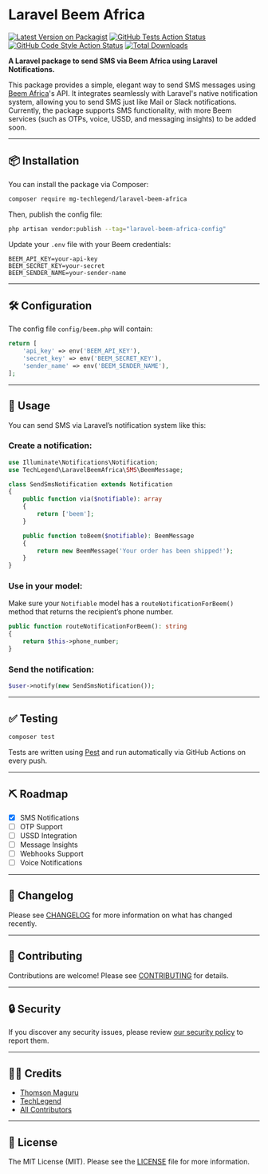 # Laravel Beem Africa

[![Latest Version on Packagist](https://img.shields.io/packagist/v/mg-techlegend/laravel-beem-africa.svg?style=flat-square)](https://packagist.org/packages/mg-techlegend/laravel-beem-africa)
[![GitHub Tests Action Status](https://img.shields.io/github/actions/workflow/status/mg-techlegend/laravel-beem-africa/run-tests.yml?branch=main&label=tests&style=flat-square)](https://github.com/mg-techlegend/laravel-beem-africa/actions?query=workflow%3Arun-tests+branch%3Amain)
[![GitHub Code Style Action Status](https://img.shields.io/github/actions/workflow/status/mg-techlegend/laravel-beem-africa/fix-php-code-style-issues.yml?branch=main&label=code%20style&style=flat-square)](https://github.com/mg-techlegend/laravel-beem-africa/actions?query=workflow%3A"Fix+PHP+code+style+issues"+branch%3Amain)
[![Total Downloads](https://img.shields.io/packagist/dt/mg-techlegend/laravel-beem-africa.svg?style=flat-square)](https://packagist.org/packages/mg-techlegend/laravel-beem-africa)

**A Laravel package to send SMS via Beem Africa using Laravel Notifications.**

This package provides a simple, elegant way to send SMS messages using [Beem Africa](https://beem.africa)'s API. It integrates seamlessly with Laravel's native notification system, allowing you to send SMS just like Mail or Slack notifications. Currently, the package supports SMS functionality, with more Beem services (such as OTPs, voice, USSD, and messaging insights) to be added soon.

---

## 📦 Installation

You can install the package via Composer:

```bash
composer require mg-techlegend/laravel-beem-africa
````

Then, publish the config file:

```bash
php artisan vendor:publish --tag="laravel-beem-africa-config"
```

Update your `.env` file with your Beem credentials:

```env
BEEM_API_KEY=your-api-key
BEEM_SECRET_KEY=your-secret
BEEM_SENDER_NAME=your-sender-name
```

---

## 🛠 Configuration

The config file `config/beem.php` will contain:

```php
return [
    'api_key' => env('BEEM_API_KEY'),
    'secret_key' => env('BEEM_SECRET_KEY'),
    'sender_name' => env('BEEM_SENDER_NAME'),
];
```

---

## 🚀 Usage

You can send SMS via Laravel’s notification system like this:

### Create a notification:

```php
use Illuminate\Notifications\Notification;
use TechLegend\LaravelBeemAfrica\SMS\BeemMessage;

class SendSmsNotification extends Notification
{
    public function via($notifiable): array
    {
        return ['beem'];
    }

    public function toBeem($notifiable): BeemMessage
    {
        return new BeemMessage('Your order has been shipped!');
    }
}
```

### Use in your model:

Make sure your `Notifiable` model has a `routeNotificationForBeem()` method that returns the recipient’s phone number.

```php
public function routeNotificationForBeem(): string
{
    return $this->phone_number;
}
```

### Send the notification:

```php
$user->notify(new SendSmsNotification());
```

---

## ✅ Testing

```bash
composer test
```

Tests are written using [Pest](https://pestphp.com/) and run automatically via GitHub Actions on every push.

---

## ⛏ Roadmap

* [x] SMS Notifications
* [ ] OTP Support
* [ ] USSD Integration
* [ ] Message Insights
* [ ] Webhooks Support
* [ ] Voice Notifications

---

## 📄 Changelog

Please see [CHANGELOG](CHANGELOG.md) for more information on what has changed recently.

---

## 🤝 Contributing

Contributions are welcome! Please see [CONTRIBUTING](CONTRIBUTING.md) for details.

---

## 🔒 Security

If you discover any security issues, please review [our security policy](../../security/policy) to report them.

---

## 👨‍💻 Credits

* [Thomson Maguru](https://github.com/tomsgad)
* [TechLegend](https://github.com/mg-techlegend)
* [All Contributors](../../contributors)

---

## 📜 License

The MIT License (MIT). Please see the [LICENSE](LICENSE.md) file for more information.
